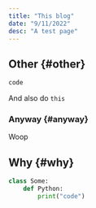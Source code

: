 ```yaml
---
title: "This blog"
date: "9/11/2022"
desc: "A test page"
---
```


## Other {#other}

```txt
code
```

And also do `this`

### Anyway {#anyway}

Woop

## Why {#why}

```python
class Some:
    def Python:
        print("code")
```
